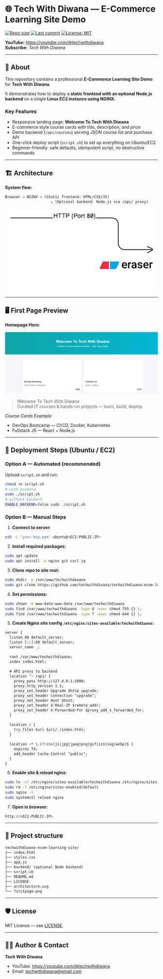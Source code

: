 # 🌐 Tech With Diwana — E-Commerce Learning Site Demo

[![Repo size](https://img.shields.io/github/repo-size/techwithdiwana/techwithdiwana-ecom-learning-site)](https://github.com/techwithdiwana/techwithdiwana-ecom-learning-site)
[![Last commit](https://img.shields.io/github/last-commit/techwithdiwana/techwithdiwana-ecom-learning-site)](https://github.com/techwithdiwana/techwithdiwana-ecom-learning-site/commits/main)
[![License: MIT](https://img.shields.io/badge/license-MIT-brightgreen)](LICENSE)

**YouTube:** https://youtube.com/@techwithdiwana  
**Subscribe:** _Tech With Diwana_

---

## 🔭 About

This repository contains a professional **E-Commerce Learning Site Demo** for **Tech With Diwana**.  

It demonstrates how to deploy a **static frontend with an optional Node.js backend** on a single **Linux EC2 instance using NGINX**.  

### Key Features
- Responsive landing page: **Welcome To Tech With Diwana**
- E-commerce style course cards with title, description, and price
- Demo backend (`/api/courses`) serving JSON course list and purchase API
- One-click deploy script (`script.sh`) to set up everything on Ubuntu/EC2
- Beginner-friendly: safe defaults, idempotent script, no destructive commands

---

## 🏗 Architecture

**System flow:**

```
Browser → NGINX → (Static frontend: HTML/CSS/JS)
                     ↘ (Optional backend: Node.js via /api/ proxy)
```

![Architecture](architecture.svg)

---

## 🖥 First Page Preview

**Homepage Hero:**

![First Page](firstpage.png)

> Welcome To Tech With Diwana  
> Curated IT courses & hands-on projects — learn, build, deploy.

_Course Cards Example:_  
- DevOps Bootcamp — CI/CD, Docker, Kubernetes  
- Fullstack JS — React + Node.js  

---

## 🚀 Deployment Steps (Ubuntu / EC2)

### Option A — Automated (recommended)
Upload `script.sh` and run:
```bash
chmod +x script.sh
# with backend
sudo ./script.sh
# without backend
ENABLE_BACKEND=false sudo ./script.sh
```

### Option B — Manual Steps

1. **Connect to server:**
```bash
ssh -i "your-key.pem" ubuntu@<EC2-PUBLIC-IP>
```

2. **Install required packages:**
```bash
sudo apt update
sudo apt install -y nginx git curl jq
```

3. **Clone repo to site root:**
```bash
sudo mkdir -p /var/www/techwithdiwana
sudo git clone https://github.com/techwithdiwana/techwithdiwana-ecom-learning-site.git /var/www/techwithdiwana
```

4. **Set permissions:**
```bash
sudo chown -R www-data:www-data /var/www/techwithdiwana
sudo find /var/www/techwithdiwana -type d -exec chmod 755 {} \;
sudo find /var/www/techwithdiwana -type f -exec chmod 644 {} \;
```

5. **Create Nginx site config `/etc/nginx/sites-available/techwithdiwana`:**
```nginx
server {
  listen 80 default_server;
  listen [::]:80 default_server;
  server_name _;

  root /var/www/techwithdiwana;
  index index.html;

  # API proxy to backend
  location ^~ /api/ {
    proxy_pass http://127.0.0.1:3000;
    proxy_http_version 1.1;
    proxy_set_header Upgrade $http_upgrade;
    proxy_set_header Connection "upgrade";
    proxy_set_header Host $host;
    proxy_set_header X-Real-IP $remote_addr;
    proxy_set_header X-Forwarded-For $proxy_add_x_forwarded_for;
  }

  location / {
    try_files $uri $uri/ /index.html;
  }

  location ~* \.(?:css|js|jpg|jpeg|png|gif|ico|svg|webp)$ {
    expires 7d;
    add_header Cache-Control "public";
  }
}
```

6. **Enable site & reload nginx:**
```bash
sudo ln -sf /etc/nginx/sites-available/techwithdiwana /etc/nginx/sites-enabled/techwithdiwana
sudo rm -f /etc/nginx/sites-enabled/default
sudo nginx -t
sudo systemctl reload nginx
```

7. **Open in browser:**
```
http://<EC2-PUBLIC-IP>
```

---

## 📂 Project structure

```
techwithdiwana-ecom-learning-site/
├── index.html
├── styles.css
├── app.js
├── backend/ (optional Node backend)
├── script.sh
├── README.md
├── LICENSE
├── architecture.svg
└── firstpage.png
```

---

## 🛡 License

MIT License — see [LICENSE](LICENSE).

---

## 👨‍🏫 Author & Contact

**Tech With Diwana**  
- YouTube: https://youtube.com/@techwithdiwana  
- Email: techwithdiwana@gmail.com
